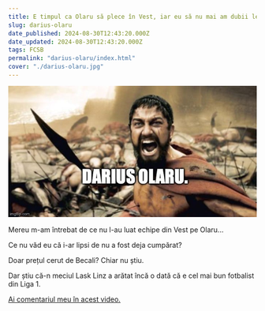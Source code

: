 ```yaml
---
title: E timpul ca Olaru să plece în Vest, iar eu să nu mai am dubii legate de el (Video)
slug: darius-olaru
date_published: 2024-08-30T12:43:20.000Z
date_updated: 2024-08-30T12:43:20.000Z
tags: FCSB
permalink: "darius-olaru/index.html"
cover: "./darius-olaru.jpg"
---
```


![Memă inspirată de filmul 300 care simbolizează nivelul total dedicare în fotbal a lui Darius Olaru de la FCSB](./darius-olaru.jpg)

Mereu m-am întrebat de ce nu l-au luat echipe din Vest pe Olaru... 

Ce nu văd eu că i-ar lipsi de nu a fost deja cumpărat? 

Doar prețul cerut de Becali? Chiar nu știu. 

Dar știu că-n meciul Lask Linz a arătat încă o dată că e cel mai bun fotbalist din Liga 1.

[Ai comentariul meu în acest video.](https://www.youtube.com/watch?v=HC2ACyTf-JU)
